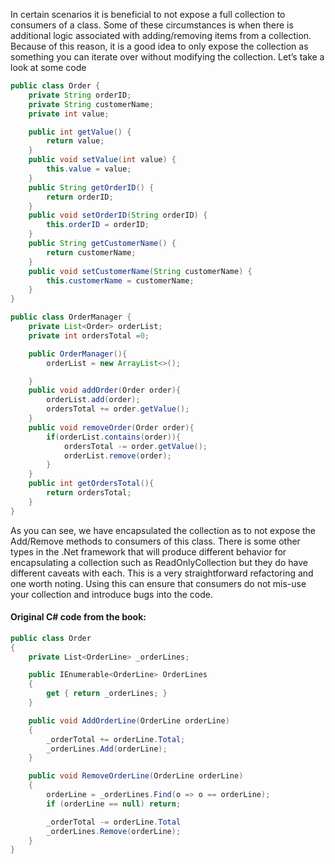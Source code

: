 In certain scenarios it is beneficial to not expose a full collection to consumers of a class.
Some of these circumstances is when there is additional logic associated with adding/removing items from a collection.
Because of this reason, it is a good idea to only expose the collection as something you can iterate over without modifying the collection. Let’s take a look at some code

```Java
public class Order {
	private String orderID;
	private String customerName;
	private int value;

	public int getValue() {
		return value;
	}
	public void setValue(int value) {
		this.value = value;
	}
	public String getOrderID() {
		return orderID;
	}
	public void setOrderID(String orderID) {
		this.orderID = orderID;
	}
	public String getCustomerName() {
		return customerName;
	}
	public void setCustomerName(String customerName) {
		this.customerName = customerName;
	}
}

public class OrderManager {
	private List<Order> orderList;
	private int ordersTotal =0;

	public OrderManager(){
		orderList = new ArrayList<>();

	}
	public void addOrder(Order order){
		orderList.add(order);
		ordersTotal += order.getValue();
	}
	public void removeOrder(Order order){
		if(orderList.contains(order)){
			ordersTotal -= order.getValue();
			orderList.remove(order);
		}
	}
	public int getOrdersTotal(){
		return ordersTotal;
	}
}

```

As you can see, we have encapsulated the collection as to not expose the Add/Remove methods to consumers of this class. There is some other types in the .Net framework that will produce different behavior for encapsulating a collection such as ReadOnlyCollection but they do have different caveats with each. This is a very straightforward refactoring and one worth noting. Using this can ensure that consumers do not mis-use your collection and introduce bugs into the code.

#### Original C# code from the book:
```cs
public class Order
{
    private List<OrderLine> _orderLines;

    public IEnumerable<OrderLine> OrderLines
    {
        get { return _orderLines; }
    }

    public void AddOrderLine(OrderLine orderLine)
    {
        _orderTotal += orderLine.Total;
        _orderLines.Add(orderLine);
    }

    public void RemoveOrderLine(OrderLine orderLine)
    {
        orderLine = _orderLines.Find(o => o == orderLine);
        if (orderLine == null) return;

        _orderTotal -= orderLine.Total
        _orderLines.Remove(orderLine);
    }
}
```
